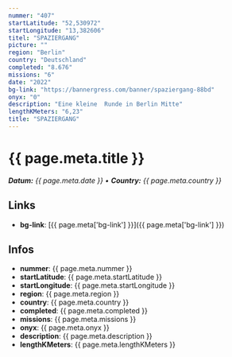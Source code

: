 ```yaml
---
nummer: "407"
startLatitude: "52,530972"
startLongitude: "13,382606"
titel: "SPAZIERGANG"
picture: ""
region: "Berlin"
country: "Deutschland"
completed: "8.676"
missions: "6"
date: "2022"
bg-link: "https://bannergress.com/banner/spaziergang-88bd"
onyx: "0"
description: "Eine kleine  Runde in Berlin Mitte"
lengthKMeters: "6,23"
title: "SPAZIERGANG"
---
```


# {{ page.meta.title }}
_**Datum:** {{ page.meta.date }} • **Country:** {{ page.meta.country }}_

## Links
- **bg-link**: [{{ page.meta['bg-link'] }}]({{ page.meta['bg-link'] }})

## Infos
- **nummer**: {{ page.meta.nummer }}
- **startLatitude**: {{ page.meta.startLatitude }}
- **startLongitude**: {{ page.meta.startLongitude }}
- **region**: {{ page.meta.region }}
- **country**: {{ page.meta.country }}
- **completed**: {{ page.meta.completed }}
- **missions**: {{ page.meta.missions }}
- **onyx**: {{ page.meta.onyx }}
- **description**: {{ page.meta.description }}
- **lengthKMeters**: {{ page.meta.lengthKMeters }}


